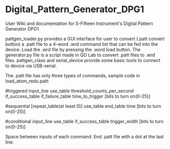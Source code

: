 # Digital_Pattern_Generator_DPG1
User Wiki and documentation for S-Fifteen Instrument's Digital Pattern Generator DPG1

pattgen_loader.py provides a GUI interface for user to convert (.patt convert button) a .patt file to  a 4-word .wrd command list that can be fed into the device.
Load the .wrd file by pressing the .word load button.
The generator.py file is a script made in QO Lab to convert .patt files to .wrd files.
pattgen_class and serial_device provide some basic tools to connect to device via USB-serial.

The .patt file has only three types of commands, sample code in load_atom_redu.patt:

#triggered input_line use_table threshold_counts_per_second if_success_table if_failure_table time_to_trigger [bits to turn on(0-25)]

#sequential [repeat_table(at least 0)] use_table end_table time [bits to turn on(0-25)] 

#conditional input_line use_table if_success_table trigger_width [bits to turn on(0-25)]

Space between inputs of each command.
End .patt file with a dot at the last line.
